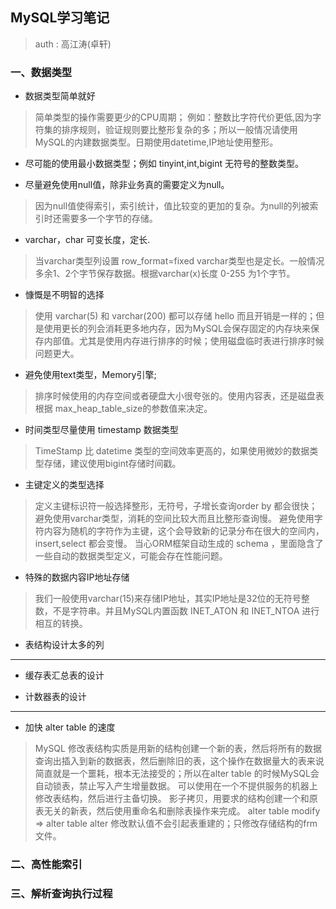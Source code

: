 ## MySQL学习笔记

> auth : 高江涛(卓轩)

### 一、数据类型


* 数据类型简单就好
> 简单类型的操作需要更少的CPU周期；
例如：整数比字符代价更低,因为字符集的排序规则，验证规则要比整形复杂的多；所以一般情况请使用MySQL的内建数据类型。日期使用datetime,IP地址使用整形。

* 尽可能的使用最小数据类型；例如 tinyint,int,bigint 无符号的整数类型。

* 尽量避免使用null值，除非业务真的需要定义为null。
> 因为null值使得索引，索引统计，值比较变的更加的复杂。为null的列被索引时还需要多一个字节的存储。

* varchar，char 可变长度，定长.
> 当varchar类型列设置  row_format=fixed varchar类型也是定长。一般情况多余1、2个字节保存数据。根据varchar(x)长度 0-255 为1个字节。 

* 慷慨是不明智的选择
> 使用 varchar(5) 和 varchar(200) 都可以存储  hello 而且开销是一样的；但是使用更长的列会消耗更多地内存，因为MySQL会保存固定的内存块来保存内部值。尤其是使用内存进行排序的时候；使用磁盘临时表进行排序时候问题更大。

* 避免使用text类型，Memory引擎;
> 排序时候使用的内存空间或者硬盘大小很夸张的。使用内容表，还是磁盘表根据  max_heap_table_size的参数值来决定。


* 时间类型尽量使用 timestamp 数据类型
> TimeStamp 比 datetime 类型的空间效率更高的，如果使用微妙的数据类型存储，建议使用bigint存储时间戳。

* 主键定义的类型选择
> 定义主键标识符一般选择整形，无符号，子增长查询order by 都会很快；
> 避免使用varchar类型，消耗的空间比较大而且比整形查询慢。
> 避免使用字符内容为随机的字符作为主键，这个会导致新的记录分布在很大的空间内，insert,select 都会变慢。  当心ORM框架自动生成的 schema ，里面隐含了一些自动的数据类型定义，可能会存在性能问题。

* 特殊的数据内容IP地址存储
> 我们一般使用varchar(15)来存储IP地址，其实IP地址是32位的无符号整数，不是字符串。并且MySQL内置函数  INET_ATON 和 INET_NTOA 进行相互的转换。




* 表结构设计太多的列

---

* 缓存表汇总表的设计

* 计数器表的设计

---


* 加快 alter table 的速度
> MySQL 修改表结构实质是用新的结构创建一个新的表，然后将所有的数据查询出插入到新的数据表，然后删除旧的表，这个操作在数据量大的表来说简直就是一个噩耗，根本无法接受的；所以在alter table 的时候MySQL会自动锁表，禁止写入产生增量数据。
> 可以使用在一个不提供服务的机器上修改表结构，然后进行主备切换。
> 影子拷贝，用要求的结构创建一个和原表无关的新表，然后使用重命名和删除表操作来完成。
> alter table modify => alter table alter 修改默认值不会引起表重建的；只修改存储结构的frm文件。



### 二、高性能索引








### 三、解析查询执行过程
